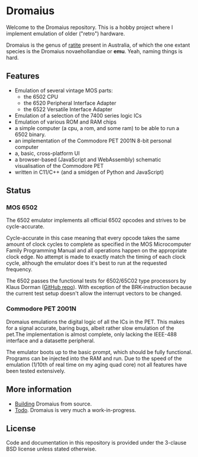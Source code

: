 # Dromaius

Welcome to the Dromaius repository. This is a hobby project where I implement emulation of older ("retro") hardware.

Dromaius is the genus of [ratite](https://en.wikipedia.org/wiki/Dromaius) present in Australia, of which the one extant species is the Dromaius novaehollandiae or **emu**. Yeah, naming things is hard.

## Features
- Emulation of several vintage MOS parts:
	- the 6502 CPU
	- the 6520 Peripheral Interface Adapter
	- the 6522 Versatile Interface Adapter
- Emulation of a selection of the 7400 series logic ICs
- Emulation of various ROM and RAM chips
- a simple computer (a cpu, a rom, and some ram) to be able to run a 6502 binary.
- an implementation of the Commodore PET 2001N 8-bit personal computer
- a, basic, cross-platform UI
- a browser-based (JavaScript and WebAssembly) schematic visualisation of the Commodore PET
- written in C11/C++ (and a smidgen of Python and JavaScript)

## Status

### MOS 6502
The 6502 emulator implements all official 6502 opcodes and strives to be cycle-accurate. 

Cycle-accurate in this case meaning that every opcode takes the same amount of clock cycles to complete as specified in the MOS Microcomputer Family Programming Manual and all operations happen on the appropriate clock edge. No attempt is made to exactly match the timing of each clock cycle, although the emulator does it's best to run at the requested frequency.

The 6502 passes the functional tests for 6502/65C02 type processors by Klaus Dorman ([GitHub repo](https://github.com/Klaus2m5/6502_65C02_functional_tests)). With exception of the BRK-instruction because the current test setup doesn't allow the interrupt vectors to be changed.

### Commodore PET 2001N
Dromaius emulations the digital logic of all the ICs in the PET. This makes for a signal accurate, baring bugs, albeit rather slow emulation of the pet.The implementation is almost complete, only lacking the IEEE-488 interface and a datasette peripheral. 

The emulator boots up to the basic prompt, which should be fully functional. Programs can be injected into the RAM and run. Due to the speed of the emulation (1/10th of real time on my aging quad core) not all features have been tested extensively.

## More information
- [Building](docs/building.md) Dromaius from source.
- [Todo](docs/todo.md). Dromaius is very much a work-in-progress.

## License
Code and documentation in this repository is provided under the 3-clause BSD license unless stated otherwise.

